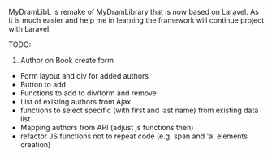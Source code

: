 MyDramLibL is remake of MyDramLibrary that is now based on Laravel.
As it is much easier and help me in learning the framework will continue project with Laravel.

TODO:
1. Author on Book create form
+ Form layout and div for added authors
+ Button to add
+ Functions to add to div/form and remove
+ List of existing authors from Ajax
+ functions to select specific (with first and last name) from existing data list
+ Mapping authors from API (adjust js functions then)
+ refactor JS functions not to repeat code (e.g. span and 'a' elements creation)

